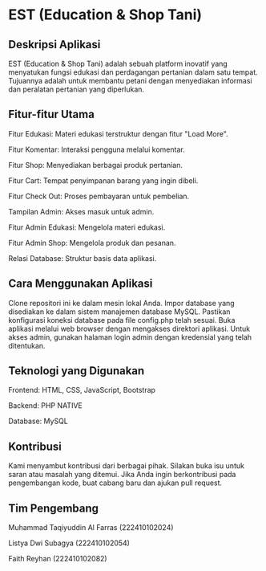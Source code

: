 # EST (Education & Shop Tani)
## Deskripsi Aplikasi
EST (Education & Shop Tani) adalah sebuah platform inovatif yang menyatukan fungsi edukasi dan perdagangan pertanian dalam satu tempat. Tujuannya adalah untuk membantu petani dengan menyediakan informasi dan peralatan pertanian yang diperlukan.

## Fitur-fitur Utama
Fitur Edukasi: Materi edukasi terstruktur dengan fitur "Load More".

Fitur Komentar: Interaksi pengguna melalui komentar.

Fitur Shop: Menyediakan berbagai produk pertanian.

Fitur Cart: Tempat penyimpanan barang yang ingin dibeli.

Fitur Check Out: Proses pembayaran untuk pembelian.

Tampilan Admin: Akses masuk untuk admin.

Fitur Admin Edukasi: Mengelola materi edukasi.

Fitur Admin Shop: Mengelola produk dan pesanan.

Relasi Database: Struktur basis data aplikasi.

## Cara Menggunakan Aplikasi
Clone repositori ini ke dalam mesin lokal Anda.
Impor database yang disediakan ke dalam sistem manajemen database MySQL.
Pastikan konfigurasi koneksi database pada file config.php telah sesuai.
Buka aplikasi melalui web browser dengan mengakses direktori aplikasi.
Untuk akses admin, gunakan halaman login admin dengan kredensial yang telah ditentukan.

## Teknologi yang Digunakan
Frontend: HTML, CSS, JavaScript, Bootstrap

Backend: PHP NATIVE

Database: MySQL

## Kontribusi
Kami menyambut kontribusi dari berbagai pihak. Silakan buka isu untuk saran atau masalah yang ditemui. Jika Anda ingin berkontribusi pada pengembangan kode, buat cabang baru dan ajukan pull request.

## Tim Pengembang
Muhammad Taqiyuddin Al Farras (222410102024)

Listya Dwi Subagya (222410102054)

Faith Reyhan (222410102082)
